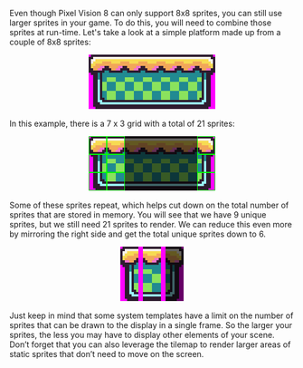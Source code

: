 Even though Pixel Vision 8 can only support 8x8 sprites, you can still use larger sprites in your game. To do this, you will need to combine those sprites at run-time. Let's take a look at a simple platform made up from a couple of 8x8 sprites:

<p style="text-align:center"><img src="images/LargeSprites_image_0.png" /></p>

In this example, there is a 7 x 3 grid with a total of 21 sprites: 

<p style="text-align:center"><img src="images/LargeSprites_image_1.png" /></p>

Some of these sprites repeat, which helps cut down on the total number of sprites that are stored in memory. You will see that we have 9 unique sprites, but we still need 21 sprites to render. We can reduce this even more by mirroring the right side and get the total unique sprites down to 6.

<p style="text-align:center"><img src="images/LargeSprites_image_2.png" /></p>

Just keep in mind that some system templates have a limit on the number of sprites that can be drawn to the display in a single frame. So the larger your sprites, the less you may have to display other elements of your scene. Don’t forget that you can also leverage the tilemap to render larger areas of static sprites that don’t need to move on the screen.


